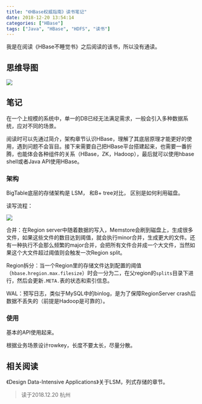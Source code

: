 ```yaml
---
title: "《HBase权威指南》读书笔记"
date: 2018-12-20 13:54:14
categories: ["HBase"]
tags: ["Java", "HBase", "HDFS", "读书"]
---
```


我是在阅读《HBase不睡觉书》之后阅读的该书，所以没有通读。

## 思维导图

![](/images/hbase-definitive-xmind.png)

## 笔记

在一个上规模的系统中，单一的DB已经无法满足需求，一般会引入多种数据系统，应对不同的场景。

阅读时可以先通过简介，架构章节认识HBase，理解了其底层原理才能更好的使用，遇到问题不会盲目。接下来需要自己把HBase平台搭建起来，也需要一番折腾，也能体会各种组件的关系（HBase，ZK，Hadoop），最后就可以使用hbase shell或者Java API使用HBase。


### 架构

BigTable底层的存储架构是 LSM， 和B+ tree对比， 区别是如何利用磁盘。

读写流程：

![](/images/hbase-read-write-flow.png)

合并：在Region server中随着数据的写入，Memstore会刷到磁盘上，生成很多文件，如果这些文件的数目达到阈值，就会执行minor合并，生成更大的文件。还有一种执行不会那么频繁的major合并，会把所有文件合并成一个大文件，当然如果这个大文件超过阈值则会触发一次Region split。

Region拆分：当一个Region里的存储文件达到配置的阈值（`hbase.hregion.max.filesize`）时会一分为二，在父region的`splits`目录下进行，然后会更新`.META.`表的状态和索引信息。

WAL：预写日志，类似于MySQL中的binlog，是为了保障RegionServer crash后数据不丢失的（前提是Hadoop是可靠的）。

### 使用

基本的API使用起来。

根据业务场景设计rowkey，长度不要太长，尽量分散。



## 相关阅读

《Design Data-Intensive Applications》关于LSM，列式存储的章节。





> 读于2018.12.20 杭州